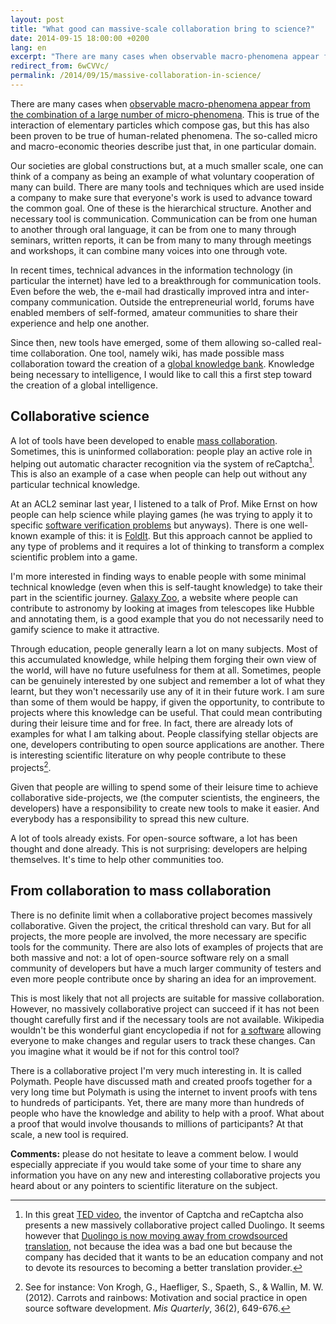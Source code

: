 ```yaml
---
layout: post
title: "What good can massive-scale collaboration bring to science?"
date: 2014-09-15 18:00:00 +0200
lang: en
excerpt: "There are many cases when observable macro-phenomena appear from the combination of a large number of micro-phenomena. This is true of the interaction of elementary particles which compose gas, but this has also been proven to be true of human-related phenomena."
redirect_from: 6wCVVc/
permalink: /2014/09/15/massive-collaboration-in-science/
---
```


There are many cases when
[observable macro-phenomena appear from the combination of a large number of micro-phenomena](http://en.wikipedia.org/wiki/Emergence).
This is true of the interaction of elementary particles which compose gas,
but this has also been proven to be true of human-related phenomena.
The so-called micro and macro-economic theories describe just that, in one particular domain.

Our societies are global constructions but, at a much smaller scale,
one can think of a company as being an example of what voluntary cooperation of many can build.
There are many tools and techniques which are used inside a company to make sure
that everyone's work is used to advance toward the common goal.
One of these is the hierarchical structure. Another and necessary tool is communication.
Communication can be from one human to another through oral language,
it can be from one to many through seminars, written reports,
it can be from many to many through meetings and workshops, it can combine many voices into one through vote.

In recent times, technical advances in the information technology (in particular the internet)
have led to a breakthrough for communication tools.
Even before the web, the e-mail had drastically improved intra and inter-company communication.
Outside the entrepreneurial world, forums have enabled members of self-formed,
amateur communities to share their experience and help one another.

Since then, new tools have emerged, some of them allowing so-called real-time collaboration.
One tool, namely wiki, has made possible mass collaboration toward the creation of a
[global knowledge bank](http://www.wikipedia.org).
Knowledge being necessary to intelligence,
I would like to call this a first step toward the creation of a global intelligence.

## Collaborative science

A lot of tools have been developed to enable
[mass collaboration](http://en.wikipedia.org/wiki/Mass_collaboration).
Sometimes, this is uninformed collaboration:
people play an active role in helping out automatic character recognition via the system of reCaptcha[^1].
This is also an example of a case when people can help out without any particular technical knowledge.

At an ACL2 seminar last year, I listened to a talk of
Prof. Mike Ernst on how people can help science while playing games
(he was trying to apply it to specific [software verification problems](http://www.verigames.com) but anyways).
There is one well-known example of this: it is [FoldIt](http://fold.it).
But this approach cannot be applied to any type of problems
and it requires a lot of thinking to transform a complex scientific problem into a game.

I'm more interested in finding ways to enable people with some minimal technical knowledge
(even when this is self-taught knowledge) to take their part in the scientific journey.
[Galaxy Zoo](http://www.galaxyzoo.org/), a website where people can contribute to astronomy
by looking at images from telescopes like Hubble and annotating them, is a good example
that you do not necessarily need to gamify science to make it attractive.

Through education, people generally learn a lot on many subjects.
Most of this accumulated knowledge, while helping them forging their own view of the world,
will have no future usefulness for them at all.
Sometimes, people can be genuinely interested by one subject and remember a lot of what they learnt,
but they won't necessarily use any of it in their future work.
I am sure than some of them would be happy, if given the opportunity,
to contribute to projects where this knowledge can be useful.
That could mean contributing during their leisure time and for free.
In fact, there are already lots of examples for what I am talking about.
People classifying stellar objects are one,
developers contributing to open source applications are another.
There is interesting scientific literature on why people contribute to these projects[^2].

Given that people are willing to spend some of their leisure time to achieve collaborative side-projects,
we (the computer scientists, the engineers, the developers) have a responsibility to create new tools to make it easier.
And everybody has a responsibility to spread this new culture.

A lot of tools already exists. For open-source software, a lot has been thought and done already.
This is not surprising: developers are helping themselves. It's time to help other communities too.

## From collaboration to mass collaboration

There is no definite limit when a collaborative project becomes massively collaborative.
Given the project, the critical threshold can vary. But for all projects, the more people are involved,
the more necessary are specific tools for the community.
There are also lots of examples of projects that are both massive and not:
a lot of open-source software rely on a small community of developers
but have a much larger community of testers
and even more people contribute once by sharing an idea for an improvement.

This is most likely that not all projects are suitable for massive collaboration.
However, no massively collaborative project can succeed if it has not been thought carefully first
and if the necessary tools are not available.
Wikipedia wouldn't be this wonderful giant encyclopedia if not for
[a software](https://www.mediawiki.org/wiki/MediaWiki) allowing everyone to make changes
and regular users to track these changes. Can you imagine what it would be if not for this control tool?

There is a collaborative project I'm very much interesting in.
It is called Polymath.
People have discussed math and created proofs together for a very long time
but Polymath is using the internet to invent proofs with tens to hundreds of participants.
Yet, there are many more than hundreds of people who have the knowledge and ability to help with a proof.
What about a proof that would involve thousands to millions of participants?
At that scale, a new tool is required.

**Comments:** please do not hesitate to leave a comment below.
I would especially appreciate if you would take some of your time to share any information you have
on any new and interesting collaborative projects you heard about
or any pointers to scientific literature on the subject.

[^1]: In this great [TED video](http://www.ted.com/talks/luis_von_ahn_massive_scale_online_collaboration), the inventor of Captcha and reCaptcha also presents a new massively collaborative project called Duolingo. It seems however that [Duolingo is now moving away from crowdsourced translation](http://duolingo.wikia.com/wiki/Immersion), not because the idea was a bad one but because the company has decided that it wants to be an education company and not to devote its resources to becoming a better translation provider.

[^2]: See for instance: Von Krogh, G., Haefliger, S., Spaeth, S., & Wallin, M. W. (2012). Carrots and rainbows: Motivation and social practice in open source software development. _Mis Quarterly_, 36(2), 649-676.
